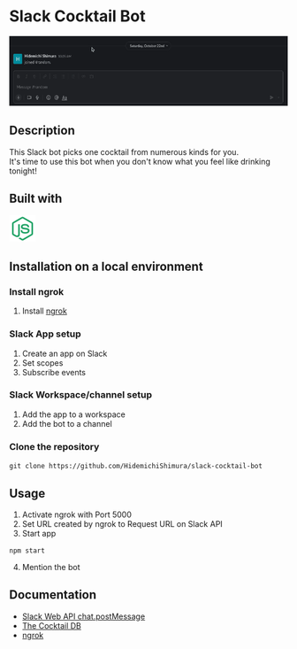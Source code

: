 # Slack Cocktail Bot

![](public/cocktailBot-demo.gif)

## Description

This Slack bot picks one cocktail from numerous kinds for you.\
It's time to use this bot when you don't know what you feel like drinking tonight!

## Built with

![](public/icon-node.png)

## Installation on a local environment

### Install ngrok

1. Install [ngrok](https://ngrok.com/)

### Slack App setup

1. Create an app on Slack
2. Set scopes
3. Subscribe events

### Slack Workspace/channel setup

1. Add the app to a workspace
2. Add the bot to a channel

### Clone the repository

```
git clone https://github.com/HidemichiShimura/slack-cocktail-bot
```

## Usage

1. Activate ngrok with Port 5000
2. Set URL created by ngrok to Request URL on Slack API
3. Start app

```
npm start
```

4. Mention the bot

## Documentation

- [Slack Web API chat.postMessage](https://api.slack.com/methods/chat.postMessage)
- [The Cocktail DB](https://rapidapi.com/thecocktaildb/api/the-cocktail-db/)
- [ngrok](https://ngrok.com/)
